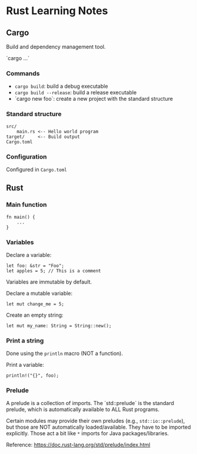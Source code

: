 # Rust Learning Notes

## Cargo
Build and dependency management tool.

`cargo ...´

### Commands
- `cargo build`: build a debug executable
- `cargo build --release`: build a release executable
- ´cargo new foo`: create a new project with the standard structure

### Standard structure

```
src/
    main.rs <-- Hello world program
target/     <-- Build output
Cargo.toml
```

### Configuration
Configured in `Cargo.toml`

## Rust

### Main function
```
fn main() {
    ...
}
```

### Variables

Declare a variable:
```
let foo: &str = "Foo";
let apples = 5; // This is a comment
```

Variables are immutable by default.

Declare a mutable variable:

```
let mut change_me = 5;
```

Create an empty string:

```
let mut my_name: String = String::new();
```

### Print a string
Done using the `println` macro (NOT a function).

Print a variable:

```
println!("{}", foo);
```

### Prelude
A prelude is a collection of imports.
The ´std::prelude` is the standard prelude, which is automatically available to ALL Rust programs.

Certain modules may provide their own preludes (e.g., `std::io::prelude`), but those are NOT automatically loaded/available. They have to be imported explicitly. Those act a bit like `*` imports for Java packages/libraries.

Reference: https://doc.rust-lang.org/std/prelude/index.html

